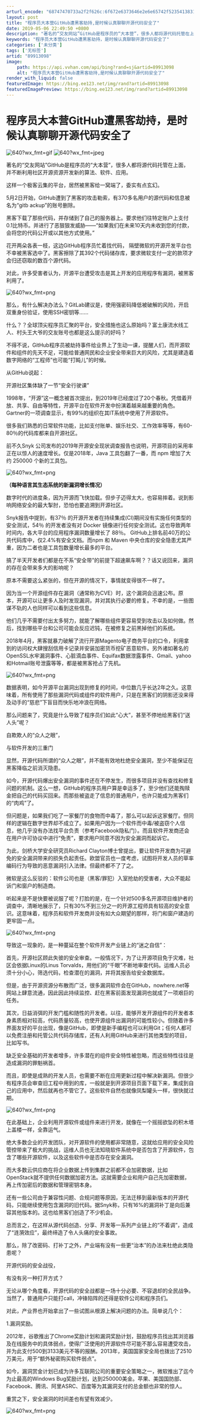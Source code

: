 ```yaml
---
arturl_encode: "68747470733a2f2f626c:6f672e6373646e2e6e65742f52354138317148653835375838:2f61727469636c652f64657461696c732f3839393133303938"
layout: post
title: "程序员大本营GitHub遭黑客劫持,是时候认真聊聊开源代码安全了"
date: 2019-05-06 22:49:50 +0800
description: "著名的“交友网站”GitHub是程序员的“大本营”，很多人都将源代码托管在上面，并不"
keywords: "程序员大本营GitHub遭黑客劫持，是时候认真聊聊开源代码安全了"
categories: ['未分类']
tags: ['无标签']
artid: "89913098"
image:
    path: https://api.vvhan.com/api/bing?rand=sj&artid=89913098
    alt: "程序员大本营GitHub遭黑客劫持,是时候认真聊聊开源代码安全了"
render_with_liquid: false
featuredImage: https://bing.ee123.net/img/rand?artid=89913098
featuredImagePreview: https://bing.ee123.net/img/rand?artid=89913098
---
```


# 程序员大本营GitHub遭黑客劫持，是时候认真聊聊开源代码安全了

![640?wx_fmt=gif](https://i-blog.csdnimg.cn/blog_migrate/3dfcefdb41bd5de7a1396a805dbf85d9.gif)
![640?wx_fmt=jpeg](https://i-blog.csdnimg.cn/blog_migrate/36946e85ecc933e4ef4266c306ec804c.jpeg)

著名的“交友网站”GitHub是程序员的“大本营”，很多人都将源代码托管在上面，并不断利用社区开源资源开发新的算法、软件、应用。

这样一个极客云集的平台，居然被黑客给一窝端了，委实有点玄幻。

5月2日开始，GitHub遭到了黑客的攻击勒索，有370多名用户的源代码和信息被名为“gitb ackup”的账号删除。

黑客下载了那些代码，并存储到了自己的服务器上。要求他们往特定账户上支付0.1比特币。并进行了恶狠狠发威胁——“如果我们在未来10天内未收到您的付款，会将您的代码公开或以其他方式使用。”

花开两朵各表一枝，这边GitHub程序员忙着找代码， 隔壁微软的开源开发平台也不幸被黑客选中了。黑客擦除了其392个代码储存库，要求微软支付一定的款项才会归还窃取的数百个源代码。

对此，许多受害者认为，开源平台遭受攻击是其上开发的应用程序有漏洞，被黑客利用了。

![640?wx_fmt=png](https://i-blog.csdnimg.cn/blog_migrate/f425eff73cfa58cd93223c201fd08eb1.jpeg)

那么，有什么解决办法么？GitLab建议是，使用强密码降低被破解的风险，开启双重身份验证，使用SSH密钥等……

什么？？全球顶尖程序员汇聚的平台，安全措施也这么原始吗？富土康流水线工人、村头王大爷的交友账号也都是这么提示的好吗？

不得不说，GitHub程序员被劫持事件给业界上了生动一课，提醒人们，而开源软件和组件的先天不足，可能给普通网民和企业安全带来巨大的风险，尤其是建造着数字网络的“工程师”也可能“打盹儿”的时候。

从GitHub说起：

开源社区集体缺了一节“安全行驶课”

1998年，“开源”这一概念被首次提出，到2019年已经度过了20个春秋。凭借着开放、共享、自由等特性，开源平台在软件开发中扮演着越来越重要的角色。Gartner的一项调查显示，有99%的组织在其IT系统中使用了开源软件。

很多我们熟悉的日常软件功能，比如支付账单、娱乐社交、工作效率等等，有60-80％的代码库都来自开源社区。

前不久Snyk 公司发布的2019年开源安全现状调查报告也说明，开源项目的采用率正在以惊人的速度增长。仅是2018年，Java 工具包翻了一番，而 npm 增加了大约 250000 个新的工具包。

![640?wx_fmt=png](https://i-blog.csdnimg.cn/blog_migrate/8b9bd2f3386d837a53dc22dd7bf6b445.jpeg)

**（每种语言其生态系统的新漏洞增长情况）**

数字时代的进度条，因为开源而飞快加载。但步子迈得太大，也容易摔着。说到影响网络安全的最大掣肘，恐怕也要追溯到开源社区。

Snyk报告中提到，有37％ 的开源开发者在持续集成(CI)期间没有实施任何类型的安全测试，54％ 的开发者没有对 Docker 镜像进行任何安全测试。这也导致两年时间内，各大平台的应用程序漏洞数量增长了 88％。 GitHub上排名前40万的公共代码库中，仅2.4%有安全文档。而npm 和 Maven 中央仓库的安全隐患尤其严重，因为二者也是工具包数量增长最多的平台。

搞了半天开发者们都是在不系“安全带”的前提下超速飙车啊？？话又说回来，漏洞的存在会带来多大的影响呢？

原本不需要这么紧张的，但在开源的情况下，事情就变得很不一样了。

因为当一个开源组件存在漏洞（通常称为CVE）时，这个漏洞会迅速公布。原本，开源可以让更多人及时发现漏洞，并对其执行必要的修复。不幸的是，一些图谋不轨的人也同样可以看到这些信息。

他们几乎不需要付出太多努力，就能了解哪些组件更容易受到攻击以及如何做。然后，找到哪些平台和公司可能会反应迟钝，在被修复之前黑掉他们的系统。

2018年4月，黑客就暴力破解了流行开源Magento电子商务平台的口令，利用拿到的访问权大肆搜刮信用卡记录并安装加密货币挖矿恶意软件。另外诸如著名的OpenSSL水牢漏洞事件、心脏滴血事件、Equifax数据泄露事件、Gmail、yahoo和Hotmail账号泄露等等，都是被黑客抢占了先机。

![640?wx_fmt=png](https://i-blog.csdnimg.cn/blog_migrate/f0d4ab94539ad618621362fd2b496ef7.jpeg)

数据表明，如今开源平台漏洞出现到修复的时间，中位数几乎长达2年之久。这意味着，所有使用了那些漏洞代码或组件的软件用户，只是在黑客们的阴影还没来得及动手的“慈悲”下盲目而快乐地冲浪在网络。

那么问题来了，究竟是什么导致了程序员们如此“心大”，甚至不停地给黑客们“送人头”呢？

自欺欺人的“众人之眼”，

与软件开发的三重门

显然，开源代码所谓的“众人之眼”，并不能有效地杜绝安全漏洞，至少不能保证在黑客降临之前消灭隐患。

如今，开源代码爆出安全漏洞的事件还在不停发生，而很多项目并没有查找和修复问题的机制。这么一想，GitHub的程序员用户算是幸运多了，至少他们还能掏赎金把自己的代码买回来。而那些被盗走了信息的普通用户，也许只能成为黑客们的“肉鸡”了。

但问题是，如果我们吃了一家餐厅的食物而中毒了，那么可以起诉这家餐厅。但同样的逻辑在数字世界却不成立了。如果用户因为一个软件而中毒/被盗窃个人信息，他几乎没有办法找平台负责（参考Facebook隐私门）。而且软件开发商还会在用户许可协议中进行“免责”，要求用户同意不因为安全漏洞而起诉它。

为此，剑桥大学安全研究员Richard Clayton博士曾提出，要让软件开发商为可避免的安全漏洞带来的损失负起责任。欧盟官员也一度考虑，试图将开发人员的草率编码行为导致的恶意漏洞引入法律。但最终都不了了之。

微软是这么反驳的：软件公司也是（黑客/罪犯）入室抢劫的受害者，大众不能起诉门和窗户的制造商。

听起来是不是快要被说服了呢？打脸的是，在一个针对500多名开源项目维护者的调查中，清晰地展示了，只有30%不到三分之一的开源工程师具有较高的安全意识。这意味着，程序员和软件开发商并没有如大众期望的那样，将门和窗户建造的更牢固一点。

![640?wx_fmt=png](https://i-blog.csdnimg.cn/blog_migrate/c3aab4d42989b42b9ce59483446f0f57.jpeg)

导致这一现象的，是一种蔓延在整个软件开发产业链上的“迷之自信”：

首先，开源社区顾此失彼的安全审查。一般情况下，为了让开源项目免于灾难，社区会依据Linux的Linus Torvalds，用他们的“千眼”不断地审查代码。运维人员必须十分小心，筛选代码，检查潜在的漏洞，并将其报告给安全数据库。

但是，由于开源资源分布散而广泛，很多漏洞软件会在GitHub，nowhere.net等网站上肆意流通，因此因此持续监控、赶在黑客前面发现漏洞也就成了一项艰巨的任务。

其次，日益消弭的开发门槛和随性的开发者。以往，能够开发开源组件的开发者本身素质相对较高，代码质量较高，也使开源组件出漏洞的可能性较小。但随着许多界面友好的平台出现，像是GitHub，即使是新手编程也可以利用Git；任何人都可以免费注册和托管公共代码存储库，还有人利用GitHub来进行其他类型的项目，比如写书。

缺乏安全基础的开发者增多，许多潜在的组件安全特性被忽略，而这些特性往往是造成漏洞的罪魁祸首。

而且，即使是成熟的开发人员，也需要不断在应用更新过程中解决新漏洞。但很少有程序员会审查旧工程中用到的库，一般就是到开源项目页面下载下来，集成到自己的应用中，然后就再也不管它了。这些软件自然也就像凤梨罐头一样，很快就过期。

![640?wx_fmt=png](https://i-blog.csdnimg.cn/blog_migrate/48476708792831e376af703c09dc9390.jpeg)

在此基础上，企业利用开源软件或组件来进行开发，就像在一个摇摇欲坠的积木塔上盖楼一样，全靠运气。

绝大多数企业的开发团队，对开源软件的使用都非常随意，这就给应用的安全风险管控带来了极大的挑战，运维人员也无法知晓软件系统中是否包含了开源软件，包含了哪些开源软件，以及这些软件中是否存在安全漏洞。

而大多数云供应商在将企业数据上传到集群之前都不会加密数据，比如OpenStack就不提供任何数据加密方法。这就需要企业和用户自己先加密数据，再上传加密后的数据和管理密钥本身。

还有一些公司由于兼容性问题、合规问题等原因，无法迁移到最新版本的开源代码，只能继续使用包含漏洞的旧代码。据Snyk称，只有16%的漏洞补丁是向后兼容其他版本的。这也给黑客们创造了不少机会。

总而言之，在这样从源代码创造、分享、开发等一系列产业链上的“不着调”，造成了“涟漪效应”，最终缔造了令人头痛的安全事故。

那么，除了改密码、打补丁之外，产业端有没有一些更“治本”的办法来杜绝此类隐患呢？

开源代码的安全战役，

有没有另一种打开方式？

无论从哪个角度看，开源代码的安全战都是一场十分必要、不容退却的全民战争。当然了，普通用户只能打call，冲锋陷阵的还得是软件公司和程序员们。

对此，产业界也开始拿出了一些试图从根源上解决问题的办法。简单说几个：

1.漏洞奖励。

2012年，谷歌推出了Chrome奖励计划和漏洞奖励计划，鼓励程序员找出其浏览器及在线服务中的具体弱点，使得广泛使用的开源软件尽可能不那么容易遭受攻击，并为此支付500到3133美元不等的报酬。2013年，美国国家安全局也拨出了2510万美元，用于“额外秘密购买软件弱点”。

如今，漏洞赏金计划已成为许多互联网公司的重要安全策略之一，微软推出了迄今为止最高的Windows Bug奖励计划，达到250000美金。苹果、美国国防部、Facebook、腾讯、阿里ASRC、百度等为其漏洞支付的总金额也非常的惊人。

重赏之下，安全漏洞的时间差也有望有效减少。

![640?wx_fmt=png](https://i-blog.csdnimg.cn/blog_migrate/22868864fda8619bffba551739b61b0c.jpeg)